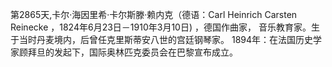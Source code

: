 第2865天,卡尔·海因里希·卡尔斯滕·赖内克（德语：Carl Heinrich Carsten Reinecke ，1824年6月23日－1910年3月10日) ，德国作曲家， 音乐教育家。生于当时丹麦境内，后曾任克里斯蒂安八世的宫廷钢琴家。
1894年：在法国历史学家顾拜旦的发起下，国际奥林匹克委员会在巴黎宣布成立。
